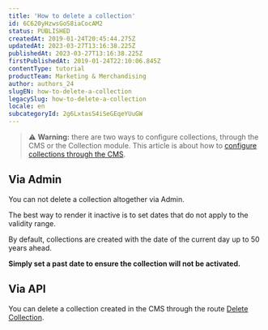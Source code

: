 ```yaml
---
title: 'How to delete a collection'
id: 6C620yHzwsGoS8iaCocAM2
status: PUBLISHED
createdAt: 2019-01-24T20:45:44.275Z
updatedAt: 2023-03-27T13:16:38.225Z
publishedAt: 2023-03-27T13:16:38.225Z
firstPublishedAt: 2019-01-24T22:10:06.845Z
contentType: tutorial
productTeam: Marketing & Merchandising
author: authors_24
slugEN: how-to-delete-a-collection
legacySlug: how-to-delete-a-collection
locale: en
subcategoryId: 2g6LxtasS4iSeGEqeYUuGW
---
```


> ⚠️ **Warning:** there are two ways to configure collections, through the CMS or the Collection module. This article is about how to <a href = "/en/tutorial/adding-collections-cms--2YBy6P6X0NFRpkD2ZBxF6L">configure collections through the CMS</a>.

## Via Admin
You can not delete a collection altogether via Admin.

The best way to render it inactive is to set dates that do not apply to the validity range.

By default, collections are created with the date of the current day up to 50 years ahead.

__Simply set a past date to ensure the collection will not be activated.__

## Via API

You can delete a collection created in the CMS through the route [Delete Collection](https://developers.vtex.com/reference/catalog-api-collection#catalog-api-delete-collection).
